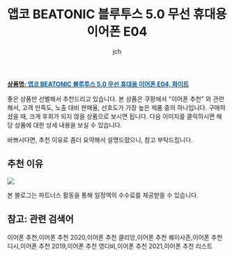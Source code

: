 ﻿---
layout: post
title: "앱코 BEATONIC 블루투스 5.0 무선 휴대용 이어폰 E04"
author: jch
categories: [가전제품]
tags:
  [
    이어폰 추천,
    이어폰 추천 2020,
    이어폰 추천 클리앙,
    이어폰 추천 퀘이사존,
    이어폰 추천 디시,
    이어폰 추천 2019,
    이어폰 추천 영디비,
    이어폰 추천 2021,
    이어폰 추천 리스트,
  ]
image: https://static.coupangcdn.com/image/retail/images/510646204705610-f39d5d15-ee94-4ea1-9d73-ab7fb94643a4.jpg
description: "쿠팡에서 이어폰 추천 관련 상품으로 가장 고객 선호도가 높은 제품 중 하나입니다."
---

<a href="https://link.coupang.com/re/AFFSDP?lptag=AF7868842&pageKey=329299365&itemId=1052849160&vendorItemId=5521314748&traceid=V0-153-4b008fbdaa941780"><b>상품명: <font color='#01579B'>앱코 BEATONIC 블루투스 5.0 무선 휴대용 이어폰 E04, 화이트</font></b></a>

좋은 상품만 선별해서 추천드리고 있습니다.
본 상품은 쿠팡에서 "이어폰 추천" 와 관련해서, 고객 만족도, 노출 대비 판매율, 선호도가 가장 높은 제품 중의 하나입니다.
구매하셨을 때, 크게 후회가 되지 않을 상품으로 보시면 됩니다.
다음 이미지를 클릭하시면 해당 상품에 대한 상세 내용을 보실 수 있습니다.

바쁘시다면, 추천 이유로 좀더 요약해서 설명드렸으니, 참고 부탁드립니다.

## 추천 이유

<a href="https://link.coupang.com/re/AFFSDP?lptag=AF7868842&pageKey=329299365&itemId=1052849160&vendorItemId=5521314748&traceid=V0-153-4b008fbdaa941780"><img src="https://thumbnail9.coupangcdn.com/thumbnails/remote/q89/image/retail/images/12831819366478-f96e6ae6-7a74-442b-a611-a13a1437994e.jpg"></a>

본 블로그는 파트너스 활동을 통해 일정액의 수수료를 제공받을 수 있습니다.

## 참고: 관련 검색어

이어폰 추천,이어폰 추천 2020,이어폰 추천 클리앙,이어폰 추천 퀘이사존,이어폰 추천 디시,이어폰 추천 2019,이어폰 추천 영디비,이어폰 추천 2021,이어폰 추천 리스트
